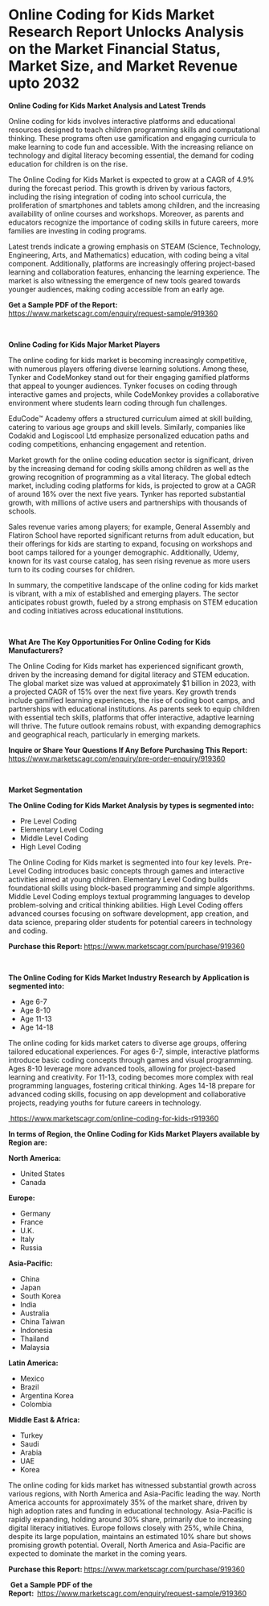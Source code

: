 <p><h1>Online Coding for Kids Market Research Report Unlocks Analysis on the Market Financial Status, Market Size, and Market Revenue upto 2032</h1></p><p><strong>Online Coding for Kids Market Analysis and Latest Trends</strong></p>
<p><p>Online coding for kids involves interactive platforms and educational resources designed to teach children programming skills and computational thinking. These programs often use gamification and engaging curricula to make learning to code fun and accessible. With the increasing reliance on technology and digital literacy becoming essential, the demand for coding education for children is on the rise.</p><p>The Online Coding for Kids Market is expected to grow at a CAGR of 4.9% during the forecast period. This growth is driven by various factors, including the rising integration of coding into school curricula, the proliferation of smartphones and tablets among children, and the increasing availability of online courses and workshops. Moreover, as parents and educators recognize the importance of coding skills in future careers, more families are investing in coding programs.</p><p>Latest trends indicate a growing emphasis on STEAM (Science, Technology, Engineering, Arts, and Mathematics) education, with coding being a vital component. Additionally, platforms are increasingly offering project-based learning and collaboration features, enhancing the learning experience. The market is also witnessing the emergence of new tools geared towards younger audiences, making coding accessible from an early age.</p></p>
<p><strong>Get a Sample PDF of the Report:&nbsp;</strong> <a href="https://www.marketscagr.com/enquiry/request-sample/919360?utm_campaign=2518&utm_medium=2&utm_source=Github&utm_content=ia&utm_term=18042025&utm_id=online-coding-for-kids">https://www.marketscagr.com/enquiry/request-sample/919360</a></p>
<p>&nbsp;</p>
<p><strong>Online Coding for Kids Major Market Players</strong></p>
<p><p>The online coding for kids market is becoming increasingly competitive, with numerous players offering diverse learning solutions. Among these, Tynker and CodeMonkey stand out for their engaging gamified platforms that appeal to younger audiences. Tynker focuses on coding through interactive games and projects, while CodeMonkey provides a collaborative environment where students learn coding through fun challenges.</p><p>EduCode™ Academy offers a structured curriculum aimed at skill building, catering to various age groups and skill levels. Similarly, companies like Codakid and Logiscool Ltd emphasize personalized education paths and coding competitions, enhancing engagement and retention.</p><p>Market growth for the online coding education sector is significant, driven by the increasing demand for coding skills among children as well as the growing recognition of programming as a vital literacy. The global edtech market, including coding platforms for kids, is projected to grow at a CAGR of around 16% over the next five years. Tynker has reported substantial growth, with millions of active users and partnerships with thousands of schools.</p><p>Sales revenue varies among players; for example, General Assembly and Flatiron School have reported significant returns from adult education, but their offerings for kids are starting to expand, focusing on workshops and boot camps tailored for a younger demographic. Additionally, Udemy, known for its vast course catalog, has seen rising revenue as more users turn to its coding courses for children.</p><p>In summary, the competitive landscape of the online coding for kids market is vibrant, with a mix of established and emerging players. The sector anticipates robust growth, fueled by a strong emphasis on STEM education and coding initiatives across educational institutions.</p></p>
<p>&nbsp;</p>
<p><strong>What Are The Key Opportunities For Online Coding for Kids Manufacturers?</strong></p>
<p><p>The Online Coding for Kids market has experienced significant growth, driven by the increasing demand for digital literacy and STEM education. The global market size was valued at approximately $1 billion in 2023, with a projected CAGR of 15% over the next five years. Key growth trends include gamified learning experiences, the rise of coding boot camps, and partnerships with educational institutions. As parents seek to equip children with essential tech skills, platforms that offer interactive, adaptive learning will thrive. The future outlook remains robust, with expanding demographics and geographical reach, particularly in emerging markets.</p></p>
<p><strong>Inquire or Share Your Questions If Any Before Purchasing This Report:</strong> <a href="https://www.marketscagr.com/enquiry/pre-order-enquiry/919360?utm_campaign=2518&utm_medium=2&utm_source=Github&utm_content=ia&utm_term=18042025&utm_id=online-coding-for-kids">https://www.marketscagr.com/enquiry/pre-order-enquiry/919360</a></p>
<p>&nbsp;</p>
<p><strong>Market Segmentation</strong></p>
<p><strong>The Online Coding for Kids Market Analysis by types is segmented into:</strong></p>
<p><ul><li>Pre Level Coding</li><li>Elementary Level Coding</li><li>Middle Level Coding</li><li>High Level Coding</li></ul></p>
<p><p>The Online Coding for Kids market is segmented into four key levels. Pre-Level Coding introduces basic concepts through games and interactive activities aimed at young children. Elementary Level Coding builds foundational skills using block-based programming and simple algorithms. Middle Level Coding employs textual programming languages to develop problem-solving and critical thinking abilities. High Level Coding offers advanced courses focusing on software development, app creation, and data science, preparing older students for potential careers in technology and coding.</p></p>
<p><strong>Purchase this Report:&nbsp;</strong><a href="https://www.marketscagr.com/purchase/919360?utm_campaign=2518&utm_medium=2&utm_source=Github&utm_content=ia&utm_term=18042025&utm_id=online-coding-for-kids">https://www.marketscagr.com/purchase/919360</a></p>
<p>&nbsp;</p>
<p><strong>The Online Coding for Kids Market Industry Research by Application is segmented into:</strong></p>
<p><ul><li>Age 6-7</li><li>Age 8-10</li><li>Age 11-13</li><li>Age 14-18</li></ul></p>
<p><p>The online coding for kids market caters to diverse age groups, offering tailored educational experiences. For ages 6-7, simple, interactive platforms introduce basic coding concepts through games and visual programming. Ages 8-10 leverage more advanced tools, allowing for project-based learning and creativity. For 11-13, coding becomes more complex with real programming languages, fostering critical thinking. Ages 14-18 prepare for advanced coding skills, focusing on app development and collaborative projects, readying youths for future careers in technology.</p></p>
<p><a href="https://www.marketscagr.com/online-coding-for-kids-r919360?utm_campaign=2518&utm_medium=2&utm_source=Github&utm_content=ia&utm_term=18042025&utm_id=online-coding-for-kids">&nbsp;https://www.marketscagr.com/online-coding-for-kids-r919360</a></p>
<p><strong>In terms of Region, the Online Coding for Kids Market Players available by Region are:</strong></p>
<p>
    <p> <strong> North America: </strong>
        <ul>
            <li>United States</li>
            <li>Canada</li>
        </ul>
        </p> 
    <p> <strong> Europe: </strong>
        <ul>
            <li>Germany</li>
            <li>France</li>
            <li>U.K.</li>
            <li>Italy</li>
            <li>Russia</li>
        </ul>
        </p> 
    <p> <strong> Asia-Pacific: </strong>
        <ul>
            <li>China</li>
            <li>Japan</li>
            <li>South Korea</li>
            <li>India</li>
            <li>Australia</li>
            <li>China Taiwan</li>
            <li>Indonesia</li>
            <li>Thailand</li>
            <li>Malaysia</li>
        </ul>
        </p> 
    <p> <strong> Latin America: </strong>
        <ul>
            <li>Mexico</li>
            <li>Brazil</li>
            <li>Argentina Korea</li>
            <li>Colombia</li>
        </ul>
        </p> 
    <p> <strong> Middle East & Africa: </strong>
        <ul>
            <li>Turkey</li>
            <li>Saudi</li>
            <li>Arabia</li>
            <li>UAE</li>
            <li>Korea</li>
        </ul>
    </p>
    </p>
<p><p>The online coding for kids market has witnessed substantial growth across various regions, with North America and Asia-Pacific leading the way. North America accounts for approximately 35% of the market share, driven by high adoption rates and funding in educational technology. Asia-Pacific is rapidly expanding, holding around 30% share, primarily due to increasing digital literacy initiatives. Europe follows closely with 25%, while China, despite its large population, maintains an estimated 10% share but shows promising growth potential. Overall, North America and Asia-Pacific are expected to dominate the market in the coming years.</p></p>
<p><strong>Purchase this Report: </strong><a href="https://www.marketscagr.com/purchase/919360?utm_campaign=2518&utm_medium=2&utm_source=Github&utm_content=ia&utm_term=18042025&utm_id=online-coding-for-kids">https://www.marketscagr.com/purchase/919360</a></p>
<p>&nbsp;<strong>Get a Sample PDF of the Report:&nbsp;&nbsp;</strong><a href="https://www.marketscagr.com/enquiry/request-sample/919360?utm_campaign=2518&utm_medium=2&utm_source=Github&utm_content=ia&utm_term=18042025&utm_id=online-coding-for-kids">https://www.marketscagr.com/enquiry/request-sample/919360</a></p>
<p><strong></strong></p>
<p><p></p><p></p><p></p></p>